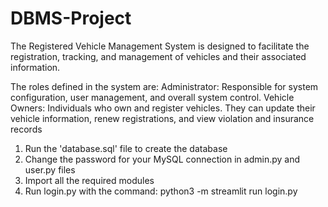# DBMS-Project
The Registered Vehicle Management System is designed to facilitate the registration, tracking, and management of vehicles and their associated information.

The roles defined in the system are:
Administrator: Responsible for system configuration, user management, and
overall system control.
Vehicle Owners: Individuals who own and register vehicles. They can update their
vehicle information, renew registrations, and view violation and insurance records

1. Run the 'database.sql' file to create the database
2. Change the password for your MySQL connection in admin.py and user.py files
3. Import all the required modules
4. Run login.py with the command: python3 -m streamlit run login.py
